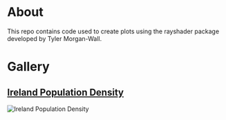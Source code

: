 # About

This repo contains code used to create plots using the rayshader package developed by Tyler Morgan-Wall.

# Gallery
## [Ireland Population Density](plots/ireland)

![Ireland Population Density](https://user-images.githubusercontent.com/105279757/219969170-e5664d3a-d5ac-42e7-a054-14afecb9c0b5.jpg)

